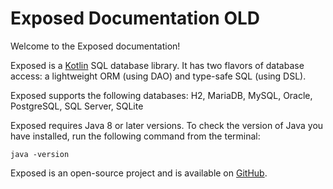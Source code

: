 # Exposed Documentation OLD

Welcome to the Exposed documentation!

Exposed is a <a href="https://github.com/JetBrains/kotlin">Kotlin</a> SQL database library. It has two flavors of 
database access: a lightweight ORM (using DAO) and type-safe SQL (using DSL).  

Exposed supports the following databases: H2, MariaDB, MySQL, Oracle, PostgreSQL, SQL Server, SQLite

Exposed requires Java 8 or later versions. To check the version of Java you have installed, run the following command from the terminal:

```shell
java -version
```

Exposed is an open-source project and is available on <a href="https://github.com/JetBrains/Exposed">GitHub</a>.
